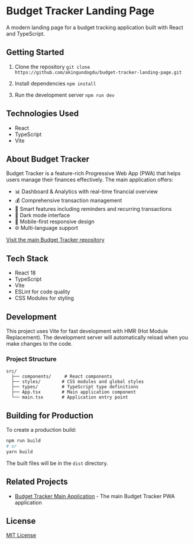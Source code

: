 # Budget Tracker Landing Page

A modern landing page for a budget tracking application built with React and TypeScript.

## Getting Started

1. Clone the repository
```git clone https://github.com/akingundogdu/budget-tracker-landing-page.git```

2. Install dependencies
```npm install```

3. Run the development server
```npm run dev```

## Technologies Used
- React
- TypeScript
- Vite

## About Budget Tracker

Budget Tracker is a feature-rich Progressive Web App (PWA) that helps users manage their finances effectively. The main application offers:

- 📊 Dashboard & Analytics with real-time financial overview
- 💰 Comprehensive transaction management
- 🎯 Smart features including reminders and recurring transactions
- 🌙 Dark mode interface
- 📱 Mobile-first responsive design
- 🌐 Multi-language support

[Visit the main Budget Tracker repository](https://github.com/akingundogdu/budget-tracker)

## Tech Stack

- React 18
- TypeScript
- Vite
- ESLint for code quality
- CSS Modules for styling

## Development

This project uses Vite for fast development with HMR (Hot Module Replacement). The development server will automatically reload when you make changes to the code.

### Project Structure

```
src/
  ├── components/     # React components
  ├── styles/        # CSS modules and global styles
  ├── types/         # TypeScript type definitions
  ├── App.tsx        # Main application component
  └── main.tsx       # Application entry point
```

## Building for Production

To create a production build:

```bash
npm run build
# or
yarn build
```

The built files will be in the `dist` directory.

## Related Projects

- [Budget Tracker Main Application](https://github.com/akingundogdu/budget-tracker) - The main Budget Tracker PWA application

## License

[MIT License](LICENSE)

